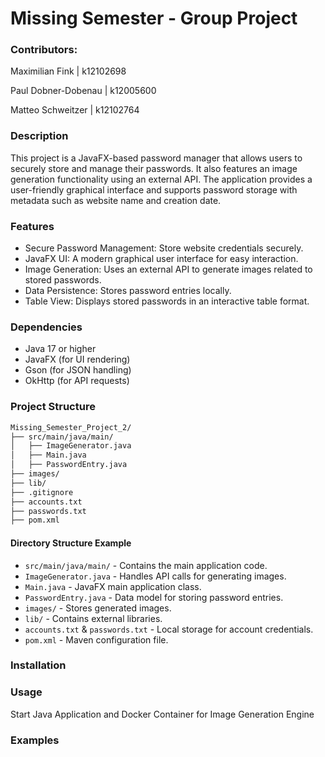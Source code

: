 # Missing Semester - Group Project

### Contributors:
Maximilian Fink | k12102698

Paul Dobner-Dobenau | k12005600

Matteo Schweitzer | k12102764

### Description
This project is a JavaFX-based password manager that allows users to securely store and manage their passwords. It also features an image generation functionality using an external API. The application provides a user-friendly graphical interface and supports password storage with metadata such as website name and creation date.

### Features
- Secure Password Management: Store website credentials securely.
- JavaFX UI: A modern graphical user interface for easy interaction.
- Image Generation: Uses an external API to generate images related to stored passwords.
- Data Persistence: Stores password entries locally.
- Table View: Displays stored passwords in an interactive table format.

### Dependencies
- Java 17 or higher
- JavaFX (for UI rendering)
- Gson (for JSON handling)
- OkHttp (for API requests)

### Project Structure
```bash
Missing_Semester_Project_2/
├── src/main/java/main/
│   ├── ImageGenerator.java
│   ├── Main.java
│   ├── PasswordEntry.java
├── images/
├── lib/
├── .gitignore
├── accounts.txt
├── passwords.txt
├── pom.xml
```
#### Directory Structure Example
- `src/main/java/main/` - Contains the main application code.
- `ImageGenerator.java` - Handles API calls for generating images.
- `Main.java` - JavaFX main application class.
- `PasswordEntry.java` - Data model for storing password entries.
- `images/` - Stores generated images.
- `lib/` - Contains external libraries.
- `accounts.txt` & `passwords.txt` - Local storage for account credentials.
- `pom.xml` - Maven configuration file.
### Installation


### Usage
Start Java Application and Docker Container for Image Generation Engine

### Examples
